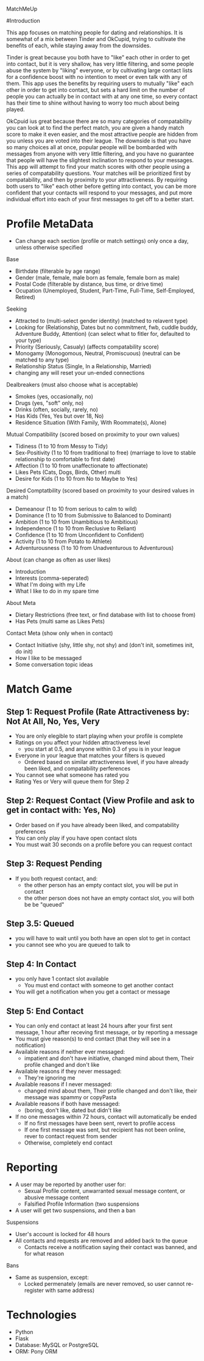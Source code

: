 MatchMeUp

#Introduction

This app focuses on matching people for dating and relationships.  It is somewhat of a mix between Tinder and OkCupid, trying to cultivate the benefits of each, while staying away from the downsides.

Tinder is great because you both have to "like" each other in order to get into contact, but it is very shallow, has very little filtering, and some people abuse the system by "liking" everyone, or by cultivating large contact lists for a confidence boost with no intention to meet or even talk with any of them.  This app uses the benefits by requiring users to mutually "like" each other in order to get into contact, but sets a hard limit on the number of people you can actually be in contact with at any one time, so every contact has their time to shine without having to worry too much about being played.

OkCpuid ius great because there are so many categories of compatability you can look at to find the perfect match, you are given a handy match score to make it even easier, and the most attractive people are hidden from you unless you are voted into their league.  The downside is that you have so many choices all at once, popular people will be bombarded with messages from anyone with very little filtering, and you have no guarantee that people will have the slightest inclination to respond to your messages.  This app will attempt to find your match scores with other people using a series of compatability questions.  Your matches will be prioritized first by compatability, and then by proximity to your attractiveness.  By requiring both users to "like" each other before getting into contact, you can be more confident that your contacts will respond to your messages, and put more individual effort into each of your first messages to get off to a better start.

# Profile MetaData
- Can change each section (profile or match settings) only once a day, unless otherwise specified

Base
- Birthdate (filterable by age range)
- Gender (male, female, male born as female, female born as male)
- Postal Code (filterable by distance, bus time, or drive time)
- Ocupation (Unemployed, Student, Part-Time, Full-Time, Self-Employed, Retired)

Seeking
- Attracted to (multi-select gender identity) (matched to relavent type)
- Looking for (Relationship, Dates but no commitment, fwb, cuddle buddy, Adventure Buddy, Attention) (can select what to fitler for, defaulted to your type)
- Priority (Seriously, Casualy) (affects compatability score)
- Monogamy (Monogomous, Neutral, Promiscuous) (neutral can be matched to any type)
- Relationship Status (Single, In a Relationship, Married)
- changing any will reset your un-ended connections

Dealbreakers (must also choose what is acceptable)
- Smokes (yes, occasionally, no)
- Drugs (yes, "soft" only, no)
- Drinks (often, socially, rarely, no)
- Has Kids (Yes, Yes but over 18, No)
- Residence Situation (With Family, With Roommate(s), Alone)

Mutual Compatibility (scored bosed on proximity to your own values)
- Tidiness (1 to 10 from Messy to Tidy)
- Sex-Positivity (1 to 10 from traditional to free) (marriage to love to stable relationship to comfortable to first date)
- Affection (1 to 10 from unaffectionate to affectionate)
- Likes Pets (Cats, Dogs, Birds, Other) multi
- Desire for Kids (1 to 10 from No to Maybe to Yes)

Desired Comptatbility (scored based on proximity to your desired values in a match)
- Demeanour (1 to 10 from serious to calm to wild)
- Dominance (1 to 10 from Submissive to Balanced to Dominant)
- Ambition (1 to 10 from Unambitious to Ambitious)
- Independence (1 to 10 from Reclusive to Reliant)
- Confidence (1 to 10 from Unconfident to Confident)
- Activity (1 to 10 from Potato to Athlete)
- Adventurousness (1 to 10 from Unadventurous to Adventurous)

About (can change as often as user likes)
- Introduction
- Interests (comma-seperated)
- What I'm doing with my Life
- What I like to do in my spare time

About Meta
- Dietary Restrictions (free text, or find database with list to choose from)
- Has Pets (multi same as Likes Pets) 

Contact Meta (show only when in contact)
- Contact Initiative (shy, little shy, not shy) and (don't init, sometimes init, do init)
- How I like to be messaged
- Some conversation topic ideas

# Match Game

## Step 1: Request Profile (Rate Attractiveness by: Not At All, No, Yes, Very
  - You are only elegible to start playing when your profile is complete
  - Ratings on you affect your hidden attractiveness level
    - you start at 0.5, and anyone within 0.3 of you is in your league
  - Everyone in your league that matches your filters is queued
    - Ordered based on similar attractiveness level, if you have already been liked, and compatability perferences 
  - You cannot see what someone has rated you
  - Rating Yes or Very will queue them for Step 2
## Step 2: Request Contact (View Profile and ask to get in contact with: Yes, No)
  - Order based on if you have already been liked, and compatability preferences
  - You can only play if you have open contact slots
  - You must wait 30 seconds on a profile before you can request contact
## Step 3: Request Pending
  - If you both request contact, and:
     - the other person has an empty contact slot, you will be put in contact
     - the other person does not have an empty contact slot, you will both be be "queued"
## Step 3.5: Queued
  - you will have to wait until you both have an open slot to get in contact
  - you cannot see who you are queued to talk to
## Step 4: In Contact
  - you only have 1 contact slot available
    - You must end contact with someone to get another contact
  - You will get a notification when you get a contact or message
## Step 5: End Contact
  - You can only end contact at least 24 hours after your first sent message, 1 hour after receving first message, or by reporting a message
  - You must give reason(s) to end contact (that they will see in a notification)
  - Available reasons if neither ever messaged:
    - impatient and don't have initiative, changed mind about them, Their profile changed and don't like
  - Available reasons if they never messaged:
    - They're ignoring me
  - Available reasons if I never messaged:
    - changed mind about them, Their profile changed and don't like, their message was spammy or copyPasta
  - Available reasons if both have messaged:
    - (boring, don't like, dated but didn't like
  - If no one messages within 72 hours, contact will automatically be ended
    - If no first messages have been sent, revert to profile access
    - If one first message was sent, but recipient has not been online, rever to contact request from sender
    - Otherwise, completely end contact
  

# Reporting
- A user may be reported by another user for:
  - Sexual Profile content, unwarranted sexual message content, or abusive message content
  - Falsified Profile Information (two suspensions
- A user will get two suspensions, and then a ban

Suspensions
  - User's account is locked for 48 hours
  - All contacts and requests are removed and added back to the queue
    - Contacts receive a notification saying their contact was banned, and for what reason

Bans
  - Same as suspension, except:
    - Locked permenately (emails are never removed, so user cannot re-register with same address)

  
  
# Technologies
- Python
- Flask
- Database: MySQL or PostgreSQL
- ORM: Pony ORM
  
